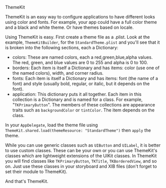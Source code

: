 ThemeKit

ThemeKit is an easy way to configure applications to have different looks using color and fonts. For example, your app could have a full color theme and a black and white theme. Or have themes based on locale. 

Using ThemeKit is easy. First create a theme file as a .plist. Look at the example, `ThemeKitBuilder`, for the `StandardTheme.plist` and you'll see that it is broken into the following sections, each a Dictionary:

- colors: These are named colors, each a red,green,blue,alpha values. The red, green, and blue values are 0 to 255 and alpha is 0 to 100.
- borders: Each item is itself a Dictionary and has items: color (use one of the named colors), width, and corner radius.
- fonts: Each item is itself a Dictionary and has items: font (the name of a font) and style (usually bold, regular, or italic, but it depends on the font).
- application: This dictionary puts it all together. Each item in this collection is a Dictionary and is named for a class. For example, "`TKPrimaryButton`". The members of these collections are appearance traits such as `backgroundColor` or `tintColor`. The item depends on the class.

In your `AppDelegate`, load the theme file using `ThemeKit.shared.load(themeResource: "StandardTheme")` then `apply` the theme.

While you can use generic classes such as `UIButton` and `UILabel`, it is better to use custom classes. These can be your own or you can use ThemeKit's classes which are lightweight extensions of the UIKit classes. In ThemeKit you will find classes like `TKPrimaryButton`, `TKTitle`, `TKBorderedView`, and so on. Just use these classes in your storyboard and XIB files (don't forget to set their module to ThemeKit).

And that's ThemeKit.
